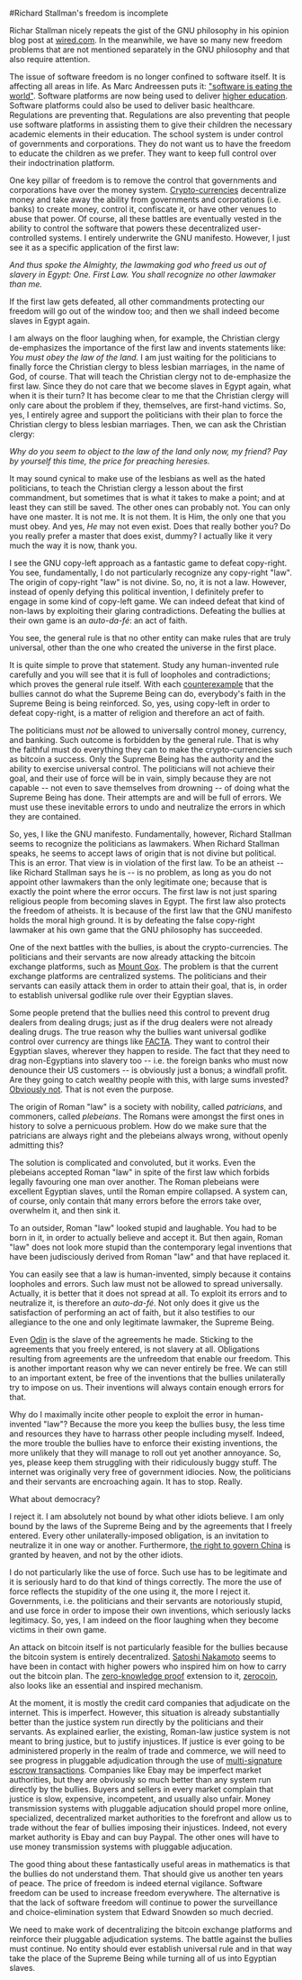 #Richard Stallman's freedom is incomplete

Richar Stallman nicely repeats the gist of the GNU philosophy in his opinion blog post at [wired.com](http://www.wired.com/opinion/2013/09/why-free-software-is-more-important-now-than-ever-before). In the meanwhile, we have so many new freedom problems that are not mentioned separately in the GNU philosophy and that also require attention.

The issue of software freedom is no longer confined to software itself. It is affecting all areas in life. As Marc Andreessen puts it: ["software is eating the world"](http://online.wsj.com/article/SB10001424053111903480904576512250915629460.html). Software platforms are now being used to deliver [higher education](https://www.coursera.org). Software platforms could also be used to deliver basic healthcare. Regulations are preventing that. Regulations are also preventing that people use software platforms in assisting them to give their children the necessary academic elements in their education. The school system is under control of governments and corporations. They do not want us to have the freedom to educate the children as we prefer. They want to keep full control over their indoctrination platform.

One key pillar of freedom is to remove the control that governments and corporations have over the money system. [Crypto-currencies](http://bitcoin.org) decentralize money and take away the ability from governments and corporations (i.e. banks) to create money, control it, confiscate it, or have other venues to abuse that power. Of course, all these battles are eventually vested in the ability to control the software that powers these decentralized user-controlled systems. I entirely underwrite the GNU manifesto. However, I just see it as a specific application of the first law:

_And thus spoke the Almighty, the lawmaking god who freed us out of slavery in Egypt: One. First Law. You shall recognize no other lawmaker than me._

If the first law gets defeated, all other commandments protecting our freedom will go out of the window too; and then we shall indeed become slaves in Egypt again.

I am always on the floor laughing when, for example, the Christian clergy de-emphasizes the importance of the first law and invents statements like: _You must obey the law of the land._ I am just waiting for the politicians to finally force the Christian clergy to bless lesbian marriages, in the name of God, of course. That will teach the Christian clergy not to de-emphasize the first law. Since they do not care that we become slaves in Egypt again, what when it is their turn? It has become clear to me that the Christian clergy will only care about the problem if they, themselves, are first-hand victims. So, yes, I entirely agree and support the politicians with their plan to force the Christian clergy to bless lesbian marriages. Then, we can ask the Christian clergy:

_Why do you seem to object to the law of the land only now, my friend? Pay by yourself this time, the price for preaching heresies._

It may sound cynical to make use of the lesbians as well as the hated politicians, to teach the Christian clergy a lesson about the first commandment, but sometimes that is what it takes to make a point; and at least they can still be saved. The other ones can probably not. You can only have one master. It is not me. It is not them. It is Him, the only one that you must obey. And yes, _He_ may not even exist. Does that really bother you? Do you really prefer a master that does exist, dummy? I actually like it very much the way it is now, thank you.

I see the GNU copy-left approach as a fantastic game to defeat copy-right. You see, fundamentally, I do not particularly recognize any copy-right "law". The origin of copy-right "law" is not divine. So, no, it is not a law. However, instead of openly defying this political invention, I definitely prefer to engage in some kind of copy-left game. We can indeed defeat that kind of non-laws by exploiting their glaring contradictions. Defeating the bullies at their own game is an _auto-da-fé_: an act of faith.

You see, the general rule is that no other entity can make rules that are truly universal, other than the one who created the universe in the first place.

It is quite simple to prove that statement. Study any human-invented rule carefully and you will see that it is full of loopholes and contradictions; which proves the general rule itself. With each [counterexample](http://en.wikipedia.org/wiki/Counterexample) that the bullies cannot do what the Supreme Being can do, everybody's faith in the Supreme Being is being reinforced. So, yes, using copy-left in order to defeat copy-right, is a matter of religion and therefore an act of faith.

The politicians must _not_ be allowed to universally control money, currency, and banking. Such outcome is forbidden by the general rule. That is why the faithful must do everything they can to make the crypto-currencies such as bitcoin a success. Only the Supreme Being has the authority and the ability to exercise universal control. The politicians will not achieve their goal, and their use of force will be in vain, simply because they are not capable -- not even to save themselves from drowning -- of doing what the Supreme Being has done. Their attempts are and will be full of errors. We must use these inevitable errors to undo and neutralize the errors in which they are contained.

So, yes, I like the GNU manifesto. Fundamentally, however, Richard Stallman seems to recognize the politicians as lawmakers. When Richard Stallman speaks, he seems to accept laws of origin that is not divine but political. This is an error. That view is in violation of the first law. To be an atheist -- like Richard Stallman says he is -- is no problem, as long as you do not appoint other lawmakers than the only legitimate one; because that is exactly the point where the error occurs. The first law is not just sparing religious people from becoming slaves in Egypt. The first law also protects the freedom of atheists. It is because of the first law that the GNU manifesto holds the moral high ground. It is by defeating the false copy-right lawmaker at his own game that the GNU philosophy has succeeded.

One of the next battles with the bullies, is about the crypto-currencies. The politicians and their servants are now already attacking the bitcoin exchange platforms, such as [Mount Gox](https://www.mtgox.com). The problem is that the current exchange platforms are centralized systems. The politicians and their servants can easily attack them in order to attain their goal, that is, in order to establish universal godlike rule over their Egyptian slaves.

Some people pretend that the bullies need this control to prevent drug dealers from dealing drugs; just as if the drug dealers were not already dealing drugs. The true reason why the bullies want universal godlike control over currency are things like [FACTA](http://en.wikipedia.org/wiki/Foreign_Account_Tax_Compliance_Act). They want to control their Egyptian slaves, wherever they happen to reside. The fact that they need to drag non-Egyptians into slavery too -- i.e. the foreign banks who must now denounce their US customers -- is obviously just a bonus; a windfall profit. Are they going to catch wealthy people with this, with large sums invested? [Obviously not](http://en.wikipedia.org/wiki/Double_Irish_arrangement). That is not even the purpose.

The origin of Roman "law" is a society with nobility, called _patricians_, and commoners, called _plebeians_. The Romans were amongst the first ones in history to solve a pernicuous problem. How do we make sure that the patricians are always right and the plebeians always wrong, without openly admitting this?

The solution is complicated and convoluted, but it works. Even the plebeians accepted Roman "law" in spite of the first law which forbids legally favouring one man over another. The Roman plebeians were excellent Egyptian slaves, until the Roman empire collapsed. A system can, of course, only contain thát many errors before the errors take over, overwhelm it, and then sink it.

To an outsider, Roman "law" looked stupid and laughable. You had to be born in it, in order to actually believe and accept it. But then again, Roman "law" does not look more stupid than the contemporary legal inventions that have been judisciously derived from Roman "law" and that have replaced it.

You can easily see that a law is human-invented, simply because it contains loopholes and errors. Such law must not be allowed to spread universally. Actually, it is better that it does not spread at all. To exploit its errors and to neutralize it, is therefore an _auto-da-fé_. Not only does it give us the satisfaction of performing an act of faith, but it also testifies to our allegiance to the one and only legitimate lawmaker, the Supreme Being.

Even [Odin](http://en.wikipedia.org/wiki/Odin) is the slave of the agreements he made. Sticking to the agreements that you freely entered, is not slavery at all. Obligations resulting from agreements are the unfreedom that enable our freedom. This is another important reason why we can never entirely be free. We can still to an important extent, be free of the inventions that the bullies unilaterally try to impose on us. Their inventions will always contain enough errors for that.

Why do I maximally incite other people to exploit the error in human-invented "law"? Because the more you keep the bullies busy, the less time and resources they have to harrass other people including myself. Indeed, the more trouble the bullies have to enforce their existing inventions, the more unlikely that they will manage to roll out yet another annoyance. So, yes, please keep them struggling with their ridiculously buggy stuff. The internet was originally very free of government idiocies. Now, the politicians and their servants are encroaching again. It has to stop. Really.

What about democracy? 

I reject it. I am absolutely not bound by what other idiots believe. I am only bound by the laws of the Supreme Being and by the agreements that I freely entered. Every other unilaterally-imposed obligation, is an invitation to neutralize it in one way or another. Furthermore, [the right to govern China](http://en.wikipedia.org/wiki/Mandate_of_Heaven) is granted by heaven, and not by the other idiots.

I do not particularly like the use of force. Such use has to be legitimate and it is seriously hard to do that kind of things correctly. The more the use of force reflects the stupidity of the one using it, the more I reject it. Governments, i.e. the politicians and their servants are notoriously stupid, and use force in order to impose their own inventions, which seriously lacks legitimacy. So, yes, I am indeed on the floor laughing when they become victims in their own game.

An attack on bitcoin itself is not particularly feasible for the bullies because the bitcoin system is entirely decentralized. [Satoshi Nakamoto](http://bitcoin.org/bitcoin.pdf) seems to have been in contact with higher powers who inspired him on how to carry out the bitcoin plan. The [zero-knowledge proof](http://en.wikipedia.org/wiki/Zero-knowledge_proof) extension to it, [zerocoin](http://zerocoin.org), also looks like an essential and inspired mechanism.

At the moment, it is mostly the credit card companies that adjudicate on the internet. This is imperfect. However, this situation is already substantially better than the justice system run directly by the politicians and their servants. As explained earlier, the existing, Roman-law justice system is not meant to bring justice, but to justify injustices. If justice is ever going to be administered properly in the realm of trade and commerce, we will need to see progress in pluggable adjudication through the use of [multi-signature escrow transactions](http://www.reddit.com/r/Bitcoin/comments/pawlo/blockchaininfo_now_supports_mofn_multisignature/). Companies like Ebay may be imperfect market authorities, but they are obviously so much better than any system run directly by the bullies. Buyers and sellers in every market complain that justice is slow, expensive, incompetent, and usually also unfair. Money transmission systems with pluggable adjucation should propel more online, specialized, decentralized market authorities to the forefront and allow us to trade without the fear of bullies imposing their injustices. Indeed, not every market authority is Ebay and can buy Paypal. The other ones will have to use money transmission systems with pluggable adjucation.

The good thing about these fantastically useful areas in mathematics is that the bullies do not understand them. That should give us another ten years of peace. The price of freedom is indeed eternal vigilance. Software freedom can be used to increase freedom everywhere. The alternative is that the lack of software freedom will continue to power the surveillance and choice-elimination system that Edward Snowden so much decried.

We need to make work of decentralizing the bitcoin exchange platforms and reinforce their pluggable adjudication systems. The battle against the bullies must continue. No entity should ever establish universal rule and in that way take the place of the Supreme Being while turning all of us into Egyptian slaves.

